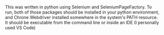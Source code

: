 This was written in python using Selenium and SeleniumPageFactory.  To run, both of those packages should be installed in your python environment, and Chrone Webdriver installed somewhere in the
system's PATH resource. It should be executable from the command line or inside an IDE (I personally used VS Code)
